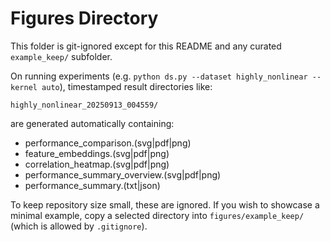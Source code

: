 # Figures Directory

This folder is git-ignored except for this README and any curated `example_keep/` subfolder.

On running experiments (e.g. `python ds.py --dataset highly_nonlinear --kernel auto`), timestamped result directories like:

```text
highly_nonlinear_20250913_004559/
```

are generated automatically containing:

* performance_comparison.(svg|pdf|png)
* feature_embeddings.(svg|pdf|png)
* correlation_heatmap.(svg|pdf|png)
* performance_summary_overview.(svg|pdf|png)
* performance_summary.(txt|json)

To keep repository size small, these are ignored. If you wish to showcase a minimal example, copy a selected directory into `figures/example_keep/` (which is allowed by `.gitignore`).
